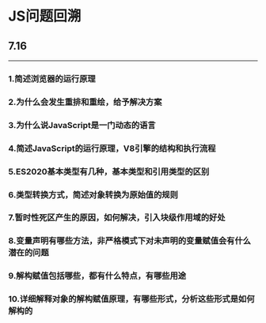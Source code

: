 <!--
 * @Author: your name
 * @Date: 2021-07-16 20:03:34
 * @LastEditTime: 2021-07-16 20:54:23
 * @LastEditors: Please set LastEditors
 * @Description: In User Settings Edit
 * @FilePath: \JS基础\question.md
-->
# JS问题回溯

## 7.16
---
### 1.简述浏览器的运行原理
### 2.为什么会发生重排和重绘，给予解决方案
### 3.为什么说JavaScript是一门动态的语言
### 4.简述JavaScript的运行原理，V8引擎的结构和执行流程
### 5.ES2020基本类型有几种，基本类型和引用类型的区别
### 6.类型转换方式，简述对象转换为原始值的规则
### 7.暂时性死区产生的原因，如何解决，引入块级作用域的好处
### 8.变量声明有哪些方法，非严格模式下对未声明的变量赋值会有什么潜在的问题
### 9.解构赋值包括哪些，都有什么特点，有哪些用途
### 10.详细解释对象的解构赋值原理，有哪些形式，分析这些形式是如何解构的